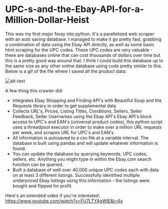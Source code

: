# UPC-s-and-the-Ebay-API-for-a-Million-Dollar-Heist
This was my first major foray into python. It's a parallelized web scraper with an auto saving database. I managed to make it go pretty fast, grabbing a combination of data using the Ebay API directly, as well as some basic html scraping for the UPC codes. These UPC codes are very valuable - there are databases online that can cost thousands of dollars over time but this is a pretty good way around that. I think I could build this database up to the same size as any other online database using code pretty similar to this. Below is a gif of the file where I saved all the product data:

![alt-text](https://github.com/kelmensonj/UPC-s-and-the-Ebay-API-for-a-Million-Dollar-Heist/blob/master/libre_upc.gif)

A few thing this crawler did:

* Integrates Ebay Shopping and Finding API's with Beautiful Soup and the Requests library in order to get supplemental data
* Collects URL's, Prices, Listing Titles, Conditions, Sellers, Seller Feedback, Seller Usernames using the Ebay API's Ebay API's block access to UPC's and EAN's (universal product codes), this python script uses a threadpool executor in order to make over a million URL requests per week, and scrapes URL for UPC's and EAN's
* All information is autosaved to a csv file at a variable interval. The database is built using pandas and will update whatever information is found.
* You can update the database by querying keywords, UPC codes, sellers, etc. Anything you might type in within the Ebay.com search function can be queried.
* Built a database of well over 40,000 unique UPC codes each with data on at least 3 different listings. Successfully identified multiple underpriced Ebay listings using this information - the listings were bought and flipped for profit.

Here's an extended video if you're interested: https://www.youtube.com/watch?v=FU7LTY4gWtE&t=6s
